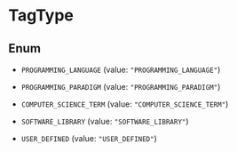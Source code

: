 

# TagType

## Enum


* `PROGRAMMING_LANGUAGE` (value: `"PROGRAMMING_LANGUAGE"`)

* `PROGRAMMING_PARADIGM` (value: `"PROGRAMMING_PARADIGM"`)

* `COMPUTER_SCIENCE_TERM` (value: `"COMPUTER_SCIENCE_TERM"`)

* `SOFTWARE_LIBRARY` (value: `"SOFTWARE_LIBRARY"`)

* `USER_DEFINED` (value: `"USER_DEFINED"`)



